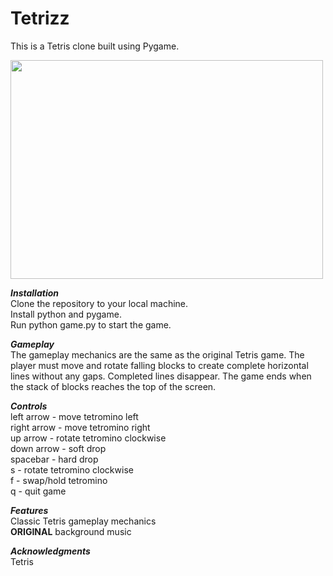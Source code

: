 # Tetrizz
This is a Tetris clone built using Pygame.

<img src="https://user-images.githubusercontent.com/57689939/221411152-7de7b0c6-838a-4aba-8808-5638ac9470dd.png"  width="500" height="350">

***Installation*** <br />
Clone the repository to your local machine. <br />
Install python and pygame. <br />
Run python game.py to start the game.

***Gameplay*** <br />
The gameplay mechanics are the same as the original Tetris game. The player must move and rotate falling blocks to create complete horizontal lines without any gaps.
Completed lines disappear. The game ends when the stack of blocks reaches the top of the screen.

***Controls*** <br />
left arrow - move tetromino left <br />
right arrow - move tetromino right <br />
up arrow - rotate tetromino clockwise <br />
down arrow - soft drop <br />
spacebar - hard drop <br />
s - rotate tetromino clockwise <br />
f - swap/hold tetromino <br />
q - quit game <br />
          
***Features*** <br />
Classic Tetris gameplay mechanics <br />
**ORIGINAL** background music <br />

***Acknowledgments*** <br />
Tetris
